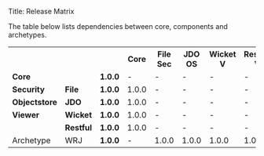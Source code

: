Title: Release Matrix

The table below lists dependencies between core, components and archetypes.

<table>
<tr>
    <th>&nbsp;</th>
    <th>&nbsp;</th>
    <th>&nbsp;</th>
    <th>Core</th>
    <th>File Sec</th>
    <th>JDO OS</th>
    <th>Wicket V</th>
    <th>Restful V</th>
</tr>
<tr>
    <td><b>Core</b></td>
    <td>&nbsp;</td>
    <td><b>1.0.0</b></td>
    <td>-</td>
    <td>-</td>
    <td>-</td>
    <td>-</td>
    <td>-</td>
</tr>
<tr>
    <td><b>Security</b></td>
    <td><b>File</b></td>
    <td><b>1.0.0</b></td>
    <td>1.0.0</td>
    <td>-</td>
    <td>-</td>
    <td>-</td>
    <td>-</td>
</tr>
<tr>
    <td><b>Objectstore</b></td>
    <td><b>JDO</b></td>
    <td><b>1.0.0</b></td>
    <td>1.0.0</td>
    <td>-</td>
    <td>-</td>
    <td>-</td>
    <td>-</td>
</tr>
<tr>
    <td><b>Viewer</td>
    <td><b>Wicket</b></td>
    <td><b>1.0.0</b></td>
    <td>1.0.0</td>
    <td>-</td>
    <td>-</td>
    <td>-</td>
    <td>-</td>
</tr>
<tr>
    <td>&nbsp;</td>
    <td><b>Restful</b></td>
    <td><b>1.0.0</b></td>
    <td>1.0.0</td>
    <td>-</td>
    <td>-</td>
    <td>-</td>
    <td>-</td>
</tr>
<tr>
    <td>Archetype</td>
    <td>WRJ</td>
    <td><b>1.0.0</b></td>
    <td>-</td>
    <td>1.0.0</td>
    <td>1.0.0</td>
    <td>1.0.0</td>
    <td>1.0.0</td>
</tr>
</table>

